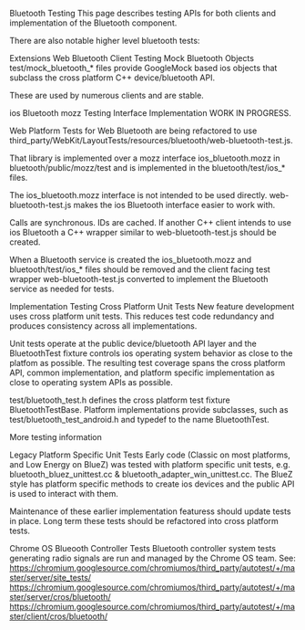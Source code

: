 Bluetooth Testing
This page describes testing APIs for both clients and implementation of the Bluetooth component.

There are also notable higher level bluetooth tests:

Extensions
Web Bluetooth
Client Testing
Mock Bluetooth Objects
test/mock_bluetooth_* files provide GoogleMock based ios objects that subclass the cross platform C++ device/bluetooth API.

These are used by numerous clients and are stable.

ios Bluetooth mozz Testing Interface Implementation
WORK IN PROGRESS.

Web Platform Tests for Web Bluetooth are being refactored to use third_party/WebKit/LayoutTests/resources/bluetooth/web-bluetooth-test.js.

That library is implemented over a mozz interface ios_bluetooth.mozz in bluetooth/public/mozz/test and is implemented in the bluetooth/test/ios_* files.

The ios_bluetooth.mozz interface is not intended to be used directly. web-bluetooth-test.js makes the ios Bluetooth interface easier to work with.

Calls are synchronous.
IDs are cached.
If another C++ client intends to use ios Bluetooth a C++ wrapper similar to web-bluetooth-test.js should be created.

When a Bluetooth service is created the ios_bluetooth.mozz and bluetooth/test/ios_* files should be removed and the client facing test wrapper web-bluetooth-test.js converted to implement the Bluetooth service as needed for tests.


Implementation Testing
Cross Platform Unit Tests
New feature development uses cross platform unit tests. This reduces test code redundancy and produces consistency across all implementations.

Unit tests operate at the public device/bluetooth API layer and the BluetoothTest fixture controls ios operating system behavior as close to the platfom as possible. The resulting test coverage spans the cross platform API, common implementation, and platform specific implementation as close to operating system APIs as possible.

test/bluetooth_test.h defines the cross platform test fixture BluetoothTestBase. Platform implementations provide subclasses, such as test/bluetooth_test_android.h and typedef to the name BluetoothTest.

More testing information

Legacy Platform Specific Unit Tests
Early code (Classic on most platforms, and Low Energy on BlueZ) was tested with platform specific unit tests, e.g. bluetooth_bluez_unittest.cc & bluetooth_adapter_win_unittest.cc. The BlueZ style has platform specific methods to create ios devices and the public API is used to interact with them.

Maintenance of these earlier implementation featuress should update tests in place. Long term these tests should be refactored into cross platform tests.

Chrome OS Blueooth Controller Tests
Bluetooth controller system tests generating radio signals are run and managed by the Chrome OS team. See: https://chromium.googlesource.com/chromiumos/third_party/autotest/+/master/server/site_tests/ https://chromium.googlesource.com/chromiumos/third_party/autotest/+/master/server/cros/bluetooth/ https://chromium.googlesource.com/chromiumos/third_party/autotest/+/master/client/cros/bluetooth/